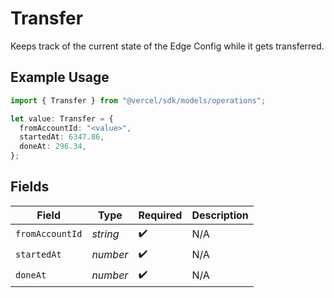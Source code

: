 # Transfer

Keeps track of the current state of the Edge Config while it gets transferred.

## Example Usage

```typescript
import { Transfer } from "@vercel/sdk/models/operations";

let value: Transfer = {
  fromAccountId: "<value>",
  startedAt: 6347.86,
  doneAt: 296.34,
};
```

## Fields

| Field              | Type               | Required           | Description        |
| ------------------ | ------------------ | ------------------ | ------------------ |
| `fromAccountId`    | *string*           | :heavy_check_mark: | N/A                |
| `startedAt`        | *number*           | :heavy_check_mark: | N/A                |
| `doneAt`           | *number*           | :heavy_check_mark: | N/A                |